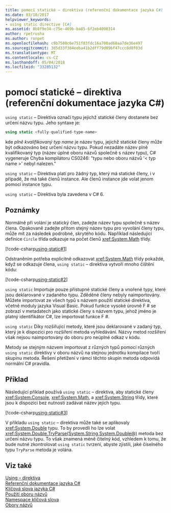 ```yaml
---
title: pomocí statické – direktiva (referenční dokumentace jazyka C#)
ms.date: 03/10/2017
helpviewer_keywords:
- using static directive [C#]
ms.assetid: 8b8f9e34-c75e-469b-ba85-6f2eb4090314
author: rpetrusha
ms.author: ronpet
ms.openlocfilehash: c9b7508c6e751f83fdc16a700ad68aa7de36e497
ms.sourcegitcommit: 3d5d33f384eeba41b2dff79d096f47ccc8d8f03d
ms.translationtype: MT
ms.contentlocale: cs-CZ
ms.lasthandoff: 05/04/2018
ms.locfileid: "33285132"
---
```

# <a name="using-static-directive-c-reference"></a>pomocí statické – direktiva (referenční dokumentace jazyka C#)

`using static` – Direktiva označí typu jejichž statické členy dostanete bez určení názvu typu. Jeho syntaxe je:

```csharp
using static <fully-qualified-type-name>
```

kde *plně kvalifikovaný typ name* je název typu, jejichž statické členy může být odkazováno bez určení názvu typu. Pokud nezadáte název plně kvalifikovaný typ (název úplné oboru názvů společně s název typu), C# vygeneruje Chyba kompilátoru CS0246: "typu nebo oboru názvů '< typ name >' nebyl nalezen."

`using static` – Direktiva platí pro žádný typ, který má statické členy, i v případě, že má také členů instance. Ale členů instance jde volat jenom pomocí instance typu.

`using static` – Direktiva byla zavedena v C# 6.

## <a name="remarks"></a>Poznámky
 
Normálně při volání je statický člen, zadejte název typu společně s název člena. Opakovaně zadejte přitom stejný název typu pro vyvolání členy typu, může mít za následek podrobné, skrytého kódu. Například následující definice `Circle` třída odkazuje na počet členů <xref:System.Math> třídy.
  
[!code-csharp[using-static#1](../../../../samples/snippets/csharp/language-reference/keywords/using/using-static1.cs#1)]

Odstraněním potřeba explicitně odkazovat <xref:System.Math> třídy pokaždé, když se odkazuje člena, `using static` – direktiva vytvoří mnoho čištění kódu:

[!code-csharp[using-static#2](../../../../samples/snippets/csharp/language-reference/keywords/using/using-static2.cs#1)]

`using static` Importuje pouze přístupné statické členy a vnořené typy, které jsou deklarované v zadaného typu.  Zděděné členy nebyly naimportovány.  Můžete importovat ze všech typů s názvem použití statické direktiva, včetně moduly jazyka Visual Basic.  Pokud funkce vysoké úrovně F # se zobrazí v metadatech jako statické členy s názvem typu, jehož jméno je platný identifikátor C#, lze importovat funkce F #.  
  
 `using static` Díky rozšiřující metody, které jsou deklarované v zadaný typ, který je k dispozici pro rozšíření metoda vyhledávání.  Názvy metod rozšíření však nejsou naimportovány do oboru pro neúplné odkaz v kódu.  
  
 Metody se stejným názvem importovat z různých typů pomocí různých `using static` direktivy v oboru názvů na stejnou jednotku kompilace tvoří skupinu metoda.  Řešení přetížení v rámci těchto skupin metoda odpovídá normální C# pravidla.  
  
## <a name="example"></a>Příklad

Následující příklad používá `using static` – direktiva, aby statické členy <xref:System.Console>, <xref:System.Math>, a <xref:System.String> třídy, které jsou k dispozici bez nutnosti zadávat název jejich typu.

[!code-csharp[using-static#3](../../../../samples/snippets/csharp/language-reference/keywords/using/using-static3.cs)]

V příkladu `using static` – direktiva může také se aplikovaly <xref:System.Double> typu. To by provedli ho lze volat <xref:System.Double.TryParse(System.String,System.Double@)> metoda bez určení názvu typu. To však znamená méně čitelný kód, vzhledem k tomu, že bude nutné zkontrolovat `using static` tvrzení, abyste zjistili, jaké číselného typu `TryParse` metoda je volána.

## <a name="see-also"></a>Viz také

[Using – direktiva](using-directive.md)   
[Referenční dokumentace jazyka C#](../../../csharp/language-reference/index.md)   
[Klíčová slova jazyka C#](../../../csharp/language-reference/keywords/index.md)   
[Použití oboru názvů](../../../csharp/programming-guide/namespaces/using-namespaces.md)   
[Namespace klíčová slova](../../../csharp/language-reference/keywords/namespace-keywords.md)   
[Obory názvů](../../../csharp/programming-guide/namespaces/index.md)   
